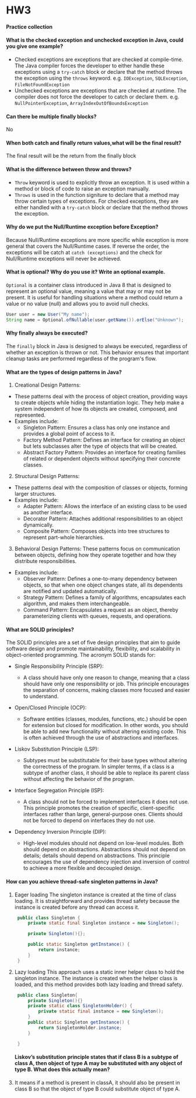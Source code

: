 # HW3 
#### Practice collection
   
#### What is the checked exception and unchecked exception in Java, could you give one example?
- Checked exceptions are exceptions that are checked at compile-time. The Java compiler forces the developer to either handle these exceptions using a `try-catch` block or declare that the method throws the exception using the `throws` keyword. 
  e.g. `IOException`, `SQLException`, `FileNotFoundException`
-  Unchecked exceptions are exceptions that are checked at runtime. The compiler does not force the developer to catch or declare them. 
  e.g. `NullPointerException`, `ArrayIndexOutOfBoundsException`

#### Can there be multiple finally blocks?
No

#### When both catch and finally return values,what will be the final result?
The final result will be the return from the finally block

#### What is the difference between throw and throws?
- `Throw` keyword is used to explicitly throw an exception. It is used within a method or block of code to raise an exception manually.
- `Throws` is used in the function signiture to declare that a method may throw certain types of exceptions. For checked exceptions, they are either handled with a `try-catch` block or declare that the method throws the exception.

#### Why do we put the Null/Runtime exception before Exception?
Because Null/Runtime exceptions are more specific while exception is more general that covers the Null/Runtime cases. If reverse the order, the exceptions will be catch at ```catch (exceptions)``` and the check for Null/Runtime exceptions will never be achieved.

#### What is optional? Why do you use it? Write an optional example.
`Optional` is a container class introduced in Java 8 that is designed to represent an optional value, meaning a value that may or may not be present. It is useful for handling situations where a method could return a value or no value (null) and allows you to avoid null checks.

```Java
User user = new User("My name");
String name = Optional.ofNullable(user.getName()).orElse("Unknown");
```

#### Why finally always be executed?
The `finally` block in Java is designed to always be executed, regardless of whether an exception is thrown or not. This behavior ensures that important cleanup tasks are performed regardless of the program's flow.

#### What are the types of design patterns in Java?
1. Creational Design Patterns:
- These patterns deal with the process of object creation, providing ways to create objects while hiding the instantiation logic. They help make a system independent of how its objects are created, composed, and represented.
- Examples include:
    - Singleton Pattern: Ensures a class has only one instance and provides a global point of access to it.
    - Factory Method Pattern: Defines an interface for creating an object but lets subclasses alter the type of objects that will be created.
    - Abstract Factory Pattern: Provides an interface for creating families of related or dependent objects without specifying their concrete classes.
    
2. Structural Design Patterns:
- These patterns deal with the composition of classes or objects, forming larger structures.
- Examples include:
    - Adapter Pattern: Allows the interface of an existing class to be used as another interface.
    - Decorator Pattern: Attaches additional responsibilities to an object dynamically.
    - Composite Pattern: Composes objects into tree structures to represent part-whole hierarchies.
  
3. Behavioral Design Patterns:
These patterns focus on communication between objects, defining how they operate together and how they distribute responsibilities.
- Examples include:
    - Observer Pattern: Defines a one-to-many dependency between objects, so that when one object changes state, all its dependents are notified and updated automatically.
    - Strategy Pattern: Defines a family of algorithms, encapsulates each algorithm, and makes them interchangeable.
    - Command Pattern: Encapsulates a request as an object, thereby parameterizing clients with queues, requests, and operations.

#### What are SOLID principles?
The SOLID principles are a set of five design principles that aim to guide software design and promote maintainability, flexibility, and scalability in object-oriented programming. The acronym SOLID stands for:

- Single Responsibility Principle (SRP):

    - A class should have only one reason to change, meaning that a class should have only one responsibility or job. This principle encourages the separation of concerns, making classes more focused and easier to understand.
- Open/Closed Principle (OCP):

    - Software entities (classes, modules, functions, etc.) should be open for extension but closed for modification. In other words, you should be able to add new functionality without altering existing code. This is often achieved through the use of abstractions and interfaces.
- Liskov Substitution Principle (LSP):

    - Subtypes must be substitutable for their base types without altering the correctness of the program. In simpler terms, if a class is a subtype of another class, it should be able to replace its parent class without affecting the behavior of the program.
- Interface Segregation Principle (ISP):

    - A class should not be forced to implement interfaces it does not use. This principle promotes the creation of specific, client-specific interfaces rather than large, general-purpose ones. Clients should not be forced to depend on interfaces they do not use.
- Dependency Inversion Principle (DIP):

    - High-level modules should not depend on low-level modules. Both should depend on abstractions. Abstractions should not depend on details; details should depend on abstractions. This principle encourages the use of dependency injection and inversion of control to achieve a more flexible and decoupled design.

#### How can you achieve thread-safe singleton patterns in Java?
1. Eager loading
   The singleton instance is created at the time of class loading. It is straightforward and provides thread safety because the instance is created before any thread can access it.
   ```Java
    public class Singleton {
        private static final Singleton instance = new Singleton();

        private Singleton(){};

        public static Singleton getInstance() {
            return instance;
        }
    }
   ```

2. Lazy loading
   This approach uses a static inner helper class to hold the singleton instance. The instance is created when the helper class is loaded, and this method provides both lazy loading and thread safety.
   ```Java
    public class Singleton{
        private Singleton(){}
        private static class SingletonHolder() {
            private static final instance = new Singleton();
        }
        public static Singleton getInstance() {
            return SingletonHolder.instance;
        }

    }
   ```

   #### Liskov’s substitution principle states that if class B is a subtype of class A, then object of type A may be substituted with any object of type B. What does this actually mean?

3. It means if a method is present in classA, it should also be present in class B so that the object of type B could substitute object of type A.
